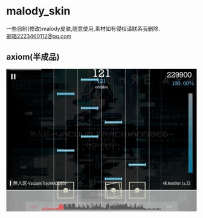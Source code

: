# malody_skin
一些自制(修改)malody皮肤,随意使用,素材如有侵权请联系我删除.\
邮箱2223460112@qq.com
## axiom(半成品)
![axiom样本](https://raw.githubusercontent.com/2223460112/malody_skin/axiom_4-6k_slide/axiom/mainfile/axiom_sample.png)
